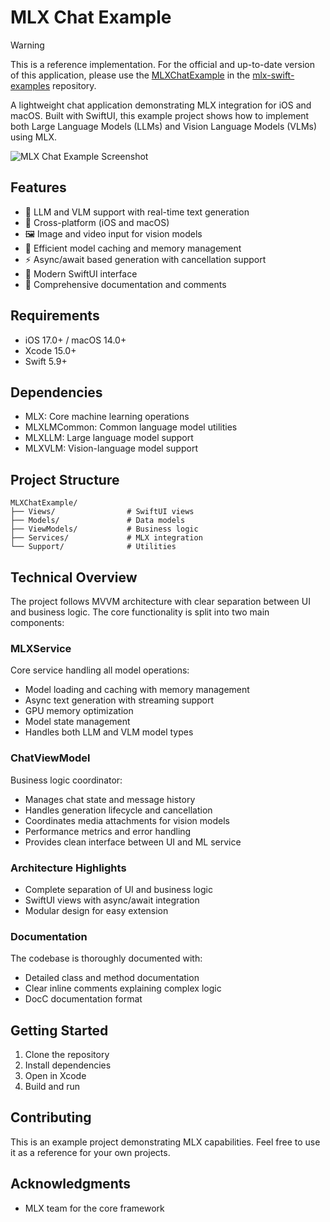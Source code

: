 # MLX Chat Example

> [!WARNING]
> This is a reference implementation. For the official and up-to-date version of this application, please use the [MLXChatExample](https://github.com/ml-explore/mlx-swift-examples/tree/main/Applications/MLXChatExample) in the [mlx-swift-examples](https://github.com/ml-explore/mlx-swift-examples) repository.

A lightweight chat application demonstrating MLX integration for iOS and macOS. Built with SwiftUI, this example project shows how to implement both Large Language Models (LLMs) and Vision Language Models (VLMs) using MLX.

<img alt="MLX Chat Example Screenshot" src="https://github.com/user-attachments/assets/9a20c081-61c2-4b0a-88df-f54500464d77" />

## Features

- 🤖 LLM and VLM support with real-time text generation
- 📱 Cross-platform (iOS and macOS)
- 🖼️ Image and video input for vision models
- 💾 Efficient model caching and memory management
- ⚡️ Async/await based generation with cancellation support
- 🎨 Modern SwiftUI interface
- 📝 Comprehensive documentation and comments

## Requirements

- iOS 17.0+ / macOS 14.0+
- Xcode 15.0+
- Swift 5.9+

## Dependencies

- MLX: Core machine learning operations
- MLXLMCommon: Common language model utilities
- MLXLLM: Large language model support
- MLXVLM: Vision-language model support

## Project Structure

```
MLXChatExample/
├── Views/                # SwiftUI views
├── Models/               # Data models
├── ViewModels/           # Business logic
├── Services/             # MLX integration
└── Support/              # Utilities
```

## Technical Overview

The project follows MVVM architecture with clear separation between UI and business logic. The core functionality is split into two main components:

### MLXService

Core service handling all model operations:
- Model loading and caching with memory management
- Async text generation with streaming support
- GPU memory optimization
- Model state management
- Handles both LLM and VLM model types

### ChatViewModel

Business logic coordinator:
- Manages chat state and message history
- Handles generation lifecycle and cancellation
- Coordinates media attachments for vision models
- Performance metrics and error handling
- Provides clean interface between UI and ML service

### Architecture Highlights

- Complete separation of UI and business logic
- SwiftUI views with async/await integration
- Modular design for easy extension

### Documentation

The codebase is thoroughly documented with:
- Detailed class and method documentation
- Clear inline comments explaining complex logic
- DocC documentation format

## Getting Started

1. Clone the repository
2. Install dependencies
3. Open in Xcode
4. Build and run

## Contributing

This is an example project demonstrating MLX capabilities. Feel free to use it as a reference for your own projects.

## Acknowledgments

- MLX team for the core framework
